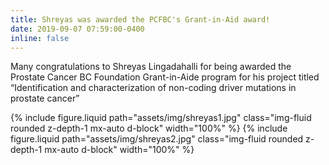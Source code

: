 ```yaml
---
title: Shreyas was awarded the PCFBC's Grant-in-Aid award!
date: 2019-09-07 07:59:00-0400
inline: false
---
```


Many congratulations to Shreyas Lingadahalli for being awarded the Prostate Cancer BC Foundation Grant-in-Aide program for his project titled “Identification and characterization of non-coding driver mutations in prostate cancer”

{% include figure.liquid path="assets/img/shreyas1.jpg" class="img-fluid rounded z-depth-1 mx-auto d-block" width="100%" %}
{% include figure.liquid path="assets/img/shreyas2.jpg" class="img-fluid rounded z-depth-1 mx-auto d-block" width="100%" %}